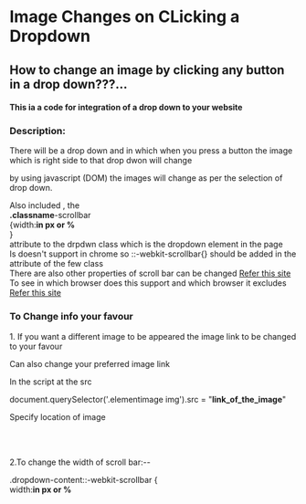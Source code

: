 # Image Changes on CLicking a Dropdown

<h2>How to change an image by clicking any button in a drop down???...</h2>
<h4>This ia a code for integration of a drop down to your website </h4>

<h3>Description:</h3>
<p>There will be a drop down and in which when you press a button the image which is right side to that drop dwon will change</p>

<P>by using javascript (DOM) the images will change as per the selection of drop down.<br>
<p>Also included , the<br><b>.classname</b>-scrollbar<br> {width:<b>in px or %</b><br>
}<br>attribute to the drpdwn class which is the dropdown element in the page
   <br>
Is doesn't support in chrome so ::-webkit-scrollbar{} should be added in the attribute of the few class
<br>
There are also other properties of scroll bar can be changed 
<A href="https://www.w3schools.com/howto/howto_css_custom_scr
ollbar.asp">Refer this 
site</A>
<br>
To see in which browser does this support and which browser it excludes
<A href="https://developer.mozilla.org/en-US/docs/Web/CSS/::-webkit-scrollbar">Refer this 
site</a>
 </p>
 <h3>To Change info your favour</h3>
<p>1. If you want a different image to be appeared the image link to be changed to your favour</p>
   Can also change your preferred image link <br>

In the script at the src<br>
<p>document.querySelector('.elementimage img').src = "<b>link_of_the_image</b>"</p>

Specify location of image
</p>
<br><br>
<p>2.To change the width of scroll bar:--</p>
<p>.dropdown-content::-webkit-scrollbar {<br>
   width:<b>in px or % </b><br>
   </p>

